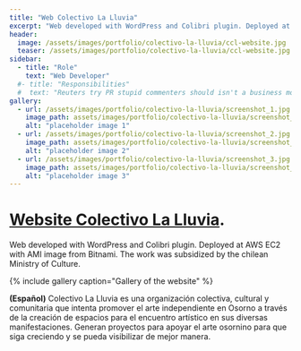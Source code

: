 ```yaml
---
title: "Web Colectivo La Lluvia"
excerpt: "Web developed with WordPress and Colibri plugin. Deployed at AWS EC2 with AMI image from bitnami."
header:
  image: /assets/images/portfolio/colectivo-la-lluvia/ccl-website.jpg
  teaser: /assets/images/portfolio/colectivo-la-lluvia/ccl-website.jpg
sidebar:
  - title: "Role"
    text: "Web Developer"
  #- title: "Responsibilities"
  #  text: "Reuters try PR stupid commenters should isn't a business model"
gallery:
  - url: /assets/images/portfolio/colectivo-la-lluvia/screenshot_1.jpg
    image_path: assets/images/portfolio/colectivo-la-lluvia/screenshot_1.jpg
    alt: "placeholder image 1"
  - url: /assets/images/portfolio/colectivo-la-lluvia/screenshot_2.jpg
    image_path: assets/images/portfolio/colectivo-la-lluvia/screenshot_2.jpg
    alt: "placeholder image 2"
  - url: /assets/images/portfolio/colectivo-la-lluvia/screenshot_3.jpg
    image_path: assets/images/portfolio/colectivo-la-lluvia/screenshot_3.jpg
    alt: "placeholder image 3"
---
```

# [Website Colectivo La Lluvia](https://www.colectivolalluvia.com).

Web developed with WordPress and Colibri plugin. Deployed at AWS EC2 with AMI image from Bitnami. The work was subsidized by the chilean Ministry of Culture.

{% include gallery caption="Gallery of the website" %}

**(Español)** Colectivo La Lluvia es una organización colectiva, cultural y comunitaria que intenta promover el arte independiente en Osorno a través de la creación de espacios para el encuentro artístico en sus diversas manifestaciones. Generan proyectos para apoyar el arte osornino para que siga creciendo y se pueda visibilizar de mejor manera. 

